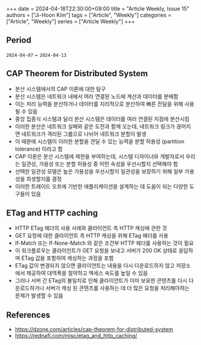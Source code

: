 +++ 
date = 2024-04-18T22:30:00+09:00
title = "Article Weekly, Issue 15"
authors = ["Ji-Hoon Kim"]
tags = ["Article", "Weekly"]
categories = ["Article", "Weekly"]
series = ["Article Weekly"]
+++

## Period

`2024-04-07` ~ `2024-04-13`

## CAP Theorem for Distributed System

- 분산 시스템에서의 CAP 이론에 대한 탐구
- 분산 시스템은 네트워크 내에서 여러 연결된 노드에 계산과 데이터를 분배함
- 이는 처리 능력을 분산하거나 데이터를 지리적으로 분산하여 빠른 전달을 위해 사용될 수 있음
- 중앙 집중식 시스템과 달리 분산 시스템은 데이터를 여러 연결된 지점에 분산시킴
- 이러한 분산은 네트워크 실패와 같은 도전과 함께 오는데, 네트워크 링크가 끊어지면 네트워크가 격리된 그룹으로 나뉘어 네트워크 분할이 발생
- 이 때문에 시스템이 이러한 분할을 견딜 수 있는 능력을 분할 허용성 (partition tolerance) 이라고 함
- CAP 이론은 분산 시스템에 제한을 부여하는데, 시스템 디자이너와 개발자로서 우리는 일관성, 가용성 또는 분할 허용성 중 어떤 속성을 우선시할지 선택해야 함
- 선택한 일관성 모델은 높은 가용성을 우선시할지 일관성을 보장하기 위해 일부 가용성을 희생할지를 결정
- 이러한 트레이드 오프에 기반한 애플리케이션을 설계하는 데 도움이 되는 다양한 도구들이 있음

## ETag and HTTP caching

- HTTP ETag 헤더의 사용 사례와 클라이언트 측 HTTP 캐싱에 관한 것
- GET 요청에 대한 클라이언트 측 HTTP 캐싱을 위해 ETag 헤더를 사용
- If-Match 또는 If-None-Match 와 같은 조건부 HTTP 헤더를 사용하는 것이 필요
- 이 워크플로우는 클라이언트가 GET 요청을 보내고 서버가 200 OK 상태로 응답하며 ETag 값을 포함하여 캐싱하는 과정을 포함
- ETag 값이 변경되지 않으면 클라이언트는 내용을 다시 다운로드하지 않고 저장소에서 제공하여 대역폭을 절약하고 액세스 속도를 높일 수 있음
- 그러나 서버 간 ETag의 불일치로 인해 클라이언트가 이미 보유한 콘텐츠를 다시 다운로드하거나 서버가 캐싱 된 콘텐츠를 사용하는 데 더 많은 요청을 처리해야하는 문제가 발생할 수 있음

## References

- https://dzone.com/articles/cap-theorem-for-distributed-system
- https://rednafi.com/misc/etag_and_http_caching/
